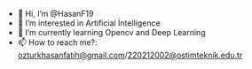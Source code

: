 - 👋 Hi, I’m @HasanF19
- 👀 I’m interested in Artificial İntelligence
- 🌱 I’m currently learning Opencv and Deep Learning
- 📫 How to reach me?: ozturkhasanfatih@gmail.com/220212002@ostimteknik.edu.tr

<!---
HasanF19/HasanF19 is a ✨ special ✨ repository because its `README.md` (this file) appears on your GitHub profile.
You can click the Preview link to take a look at your changes.
--->
